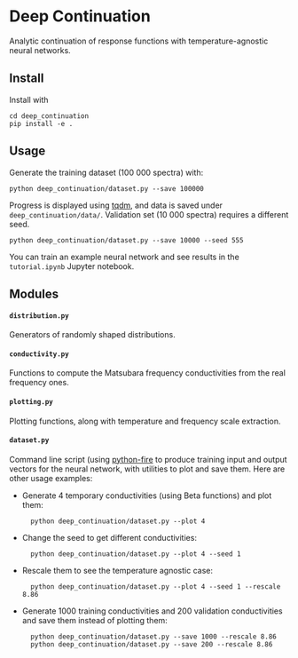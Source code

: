 # Deep Continuation
Analytic continuation of response functions with temperature-agnostic neural networks.

## Install
Install with

    cd deep_continuation
    pip install -e .

## Usage
Generate the training dataset (100 000 spectra) with:

    python deep_continuation/dataset.py --save 100000

Progress is displayed using [tqdm](https://github.com/tqdm/tqdm), and data is saved under `deep_continuation/data/`. Validation set (10 000 spectra) requires a different seed.

    python deep_continuation/dataset.py --save 10000 --seed 555

You can train an example neural network and see results in the `tutorial.ipynb` Jupyter notebook.

## Modules
#### `distribution.py`
Generators of randomly shaped distributions.

#### `conductivity.py`
Functions to compute the Matsubara frequency conductivities from the real frequency ones.

#### `plotting.py`
Plotting functions, along with temperature and frequency scale extraction.

#### `dataset.py`
Command line script (using [python-fire](https://github.com/google/python-fire) to produce training input and output vectors for the neural network, with utilities to plot and save them. Here are other usage examples:

- Generate 4 temporary conductivities (using Beta functions) and plot them:

        python deep_continuation/dataset.py --plot 4

- Change the seed to get different conductivities:

        python deep_continuation/dataset.py --plot 4 --seed 1

- Rescale them to see the temperature agnostic case:

        python deep_continuation/dataset.py --plot 4 --seed 1 --rescale 8.86

- Generate 1000 training conductivities and 200 validation conductivities and save them instead of plotting them:

        python deep_continuation/dataset.py --save 1000 --rescale 8.86
        python deep_continuation/dataset.py --save 200 --rescale 8.86
